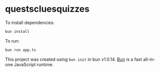 # questscluesquizzes

To install dependencies:

```bash
bun install
```

To run:

```bash
bun run app.ts
```

This project was created using `bun init` in bun v1.0.14. [Bun](https://bun.sh) is a fast all-in-one JavaScript runtime.
